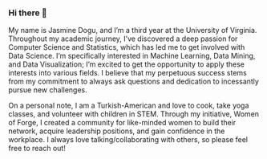 ### Hi there 👋

My name is Jasmine Dogu, and I’m a third year at the University of Virginia. Throughout my academic journey, I’ve discovered a deep passion for Computer Science and Statistics, which has led me to get involved with Data Science. I’m specifically interested in Machine Learning, Data Mining, and Data Visualization; I’m excited to get the opportunity to apply these interests into various fields. I believe that my perpetuous success stems from my commitment to always ask questions and dedication to incessantly pursue new challenges.

On a personal note, I am a Turkish-American and love to cook, take yoga classes, and volunteer with children in STEM. Through my initiative, Women of Forge, I created a community for like-minded women to build their network, acquire leadership positions, and gain confidence in the workplace. I always love talking/collaborating with others, so please feel free to reach out!



<!--
**jasminedogu/jasminedogu** is a ✨ _special_ ✨ repository because its `README.md` (this file) appears on your GitHub profile.

Here are some ideas to get you started:

- 🔭 I’m currently working on ...
- 🌱 I’m currently learning ...
- 👯 I’m looking to collaborate on ...
- 🤔 I’m looking for help with ...
- 💬 Ask me about ...
- 📫 How to reach me: ...
- 😄 Pronouns: ...
- ⚡ Fun fact: ...
-->
